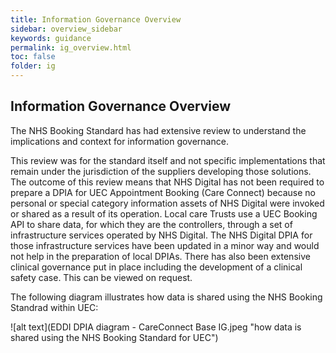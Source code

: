 ```yaml
---
title: Information Governance Overview
sidebar: overview_sidebar
keywords: guidance
permalink: ig_overview.html
toc: false
folder: ig
---
```


## Information Governance Overview

The NHS Booking Standard has had extensive review to understand the implications and context for information governance. 

This review was for the standard itself and not specific implementations that remain under the jurisdiction of the suppliers developing those solutions. The outcome of this review means that NHS Digital has not been required to prepare a DPIA for UEC Appointment Booking (Care Connect) because no personal or special category information assets of NHS Digital were invoked or shared as a result of its operation. Local care Trusts use a UEC Booking API to share data, for which they are the controllers, through a set of infrastructure services operated by NHS Digital. The NHS Digital DPIA for those infrastructure services have been updated in a minor way and would not help in the preparation of local DPIAs. There has also been extensive clinical governance put in place including the development of a clinical safety case. This can be viewed on request.

The following diagram illustrates how data is shared using the NHS Booking Standrad within UEC:

![alt text](EDDI DPIA diagram - CareConnect Base IG.jpeg "how data is shared using the NHS Booking Standard for UEC")
